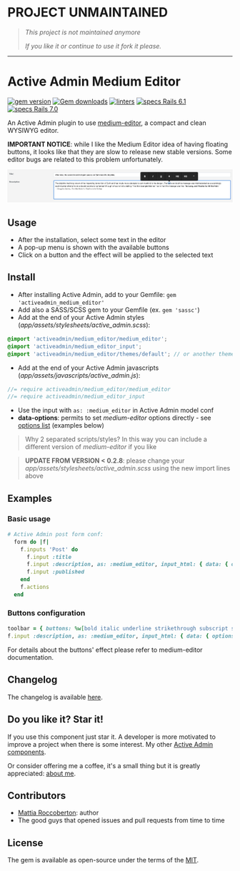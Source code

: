 # PROJECT UNMAINTAINED

> *This project is not maintained anymore*
>
> *If you like it or continue to use it fork it please.*

---

# Active Admin Medium Editor
[![gem version](https://badge.fury.io/rb/activeadmin_medium_editor.svg)](https://badge.fury.io/rb/activeadmin_medium_editor)
[![Gem downloads](https://badgen.net/rubygems/dt/activeadmin_medium_editor)](https://rubygems.org/gems/activeadmin_medium_editor)
[![linters](https://github.com/blocknotes/activeadmin_medium_editor/actions/workflows/linters.yml/badge.svg)](https://github.com/blocknotes/activeadmin_medium_editor/actions/workflows/linters.yml)
[![specs Rails 6.1](https://github.com/blocknotes/activeadmin_medium_editor/actions/workflows/specs_rails61.yml/badge.svg)](https://github.com/blocknotes/activeadmin_medium_editor/actions/workflows/specs_rails61.yml)
[![specs Rails 7.0](https://github.com/blocknotes/activeadmin_medium_editor/actions/workflows/specs_rails70.yml/badge.svg)](https://github.com/blocknotes/activeadmin_medium_editor/actions/workflows/specs_rails70.yml)

An Active Admin plugin to use [medium-editor](https://github.com/yabwe/medium-editor), a compact and clean WYSIWYG editor.

**IMPORTANT NOTICE**: while I like the Medium Editor idea of having floating buttons, it looks like that they are slow to release new stable versions. Some editor bugs are related to this problem unfortunately.

![screenshot](extra/screenshot.png)

## Usage

- After the installation, select some text in the editor
- A pop-up menu is shown with the available buttons
- Click on a button and the effect will be applied to the selected text

## Install

- After installing Active Admin, add to your Gemfile: `gem 'activeadmin_medium_editor'`
- Add also a SASS/SCSS gem to your Gemfile (ex. `gem 'sassc'`)
- Add at the end of your Active Admin styles (_app/assets/stylesheets/active_admin.scss_):
```scss
@import 'activeadmin/medium_editor/medium_editor';
@import 'activeadmin/medium_editor_input';
@import 'activeadmin/medium_editor/themes/default'; // or another theme
```
- Add at the end of your Active Admin javascripts (_app/assets/javascripts/active_admin.js_):
```js
//= require activeadmin/medium_editor/medium_editor
//= require activeadmin/medium_editor_input
```
- Use the input with `as: :medium_editor` in Active Admin model conf
- **data-options**: permits to set *medium-editor* options directly - see [options list](https://github.com/yabwe/medium-editor#mediumeditor-options) (examples below)

> Why 2 separated scripts/styles? In this way you can include a different version of *medium-editor* if you like

> **UPDATE FROM VERSION < 0.2.8**: please change your _app/assets/stylesheets/active_admin.scss_ using the new import lines above

## Examples

### Basic usage

```ruby
# Active Admin post form conf:
  form do |f|
    f.inputs 'Post' do
      f.input :title
      f.input :description, as: :medium_editor, input_html: { data: { options: '{"spellcheck":false,"toolbar":{"buttons":["bold","italic","underline","anchor"]}}' } }
      f.input :published
    end
    f.actions
  end
```

### Buttons configuration

```ruby
toolbar = { buttons: %w[bold italic underline strikethrough subscript superscript anchor image quote pre orderedlist unorderedlist indent outdent justifyLeft justifyCenter justifyRight justifyFull h1 h2 h3 h4 h5 h6 removeFormat html] }
f.input :description, as: :medium_editor, input_html: { data: { options: { toolbar: toolbar } } }
```

For details about the buttons' effect please refer to medium-editor documentation.

## Changelog

The changelog is available [here](CHANGELOG.md).

## Do you like it? Star it!

If you use this component just star it. A developer is more motivated to improve a project when there is some interest. My other [Active Admin components](https://github.com/blocknotes?utf8=✓&tab=repositories&q=activeadmin&type=source).

Or consider offering me a coffee, it's a small thing but it is greatly appreciated: [about me](https://www.blocknot.es/about-me).

## Contributors

- [Mattia Roccoberton](https://blocknot.es): author
- The good guys that opened issues and pull requests from time to time

## License

The gem is available as open-source under the terms of the [MIT](LICENSE.txt).
